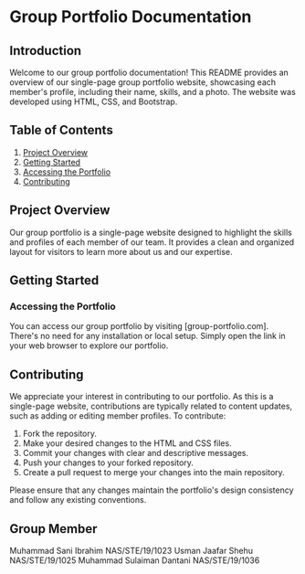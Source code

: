 # Group Portfolio Documentation

## Introduction

Welcome to our group portfolio documentation! This README provides an overview of our single-page group portfolio website, showcasing each member's profile, including their name, skills, and a photo. The website was developed using HTML, CSS, and Bootstrap.

## Table of Contents

1. [Project Overview](#project-overview)
2. [Getting Started](#getting-started)
3. [Accessing the Portfolio](#accessing-the-portfolio)
5. [Contributing](#contributing)

## Project Overview

Our group portfolio is a single-page website designed to highlight the skills and profiles of each member of our team. It provides a clean and organized layout for visitors to learn more about us and our expertise.

## Getting Started

### Accessing the Portfolio

You can access our group portfolio by visiting [group-portfolio.com]. There's no need for any installation or local setup. Simply open the link in your web browser to explore our portfolio.

## Contributing

We appreciate your interest in contributing to our portfolio. As this is a single-page website, contributions are typically related to content updates, such as adding or editing member profiles. To contribute:

1. Fork the repository.
2. Make your desired changes to the HTML and CSS files.
3. Commit your changes with clear and descriptive messages.
4. Push your changes to your forked repository.
5. Create a pull request to merge your changes into the main repository.

Please ensure that any changes maintain the portfolio's design consistency and follow any existing conventions.


## Group Member
Muhammad Sani Ibrahim NAS/STE/19/1023
Usman Jaafar Shehu NAS/STE/19/1025
Muhammad Sulaiman Dantani NAS/STE/19/1036